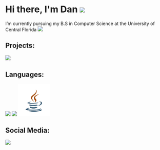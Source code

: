 # Hi there, I'm Dan <img src = "https://github.com/danmigus/danmigus/assets/111514188/b559a38d-1717-42cf-9623-cea86f87d7f4" width = "50">
I’m currently pursuing my B.S in Computer Science at the University of Central Florida [<img src = "https://pbs.twimg.com/profile_images/1512434007601922051/xUY6RMuJ_400x400.png" width ="20">](ucf.edu)


## Projects:

[<img src= "https://media4.giphy.com/media/8H1SPh0ysU9EoXMzVj/giphy.gif" width = "100">](https://github.com/adamess123/Wurtle)

## Languages:

<img src="https://user-images.githubusercontent.com/74038190/212257472-08e52665-c503-4bd9-aa20-f5a4dae769b5.gif" width="100"> <img src="https://github.com/Anmol-Baranwal/Cool-GIFs-For-GitHub/assets/74038190/e0d299f2-767c-4c21-bd49-90f2a19f1a78" width="100"> <img src="https://raw.githubusercontent.com/acessors/acessors/main/java.gif" width="100">

## Social Media:

[<img src="https://user-images.githubusercontent.com/74038190/235294012-0a55e343-37ad-4b0f-924f-c8431d9d2483.gif" width="100">](https://www.linkedin.com/in/daniel-feng/)

